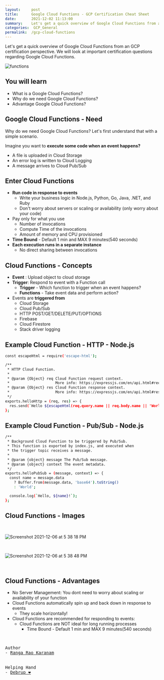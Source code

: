 ```yaml
---
layout:     post
title:      Google Cloud Functions - GCP Certification Cheat Sheet
date:       2021-12-02 11:13:00
summary:    Let's get a quick overview of Google Cloud Functions from an GCP certification perspective. We will look at important certification questions regarding Google Cloud Functions.
categories:  GCP_General
permalink:  /gcp-cloud-functions
---
```


Let's get a quick overview of Google Cloud Functions from an GCP certification perspective. We will look at important certification questions regarding Google Cloud Functions.

![functions](https://user-images.githubusercontent.com/57451228/144843382-f39261ea-fb00-4657-8d98-84b1ca983493.png)


## You will learn
- What is a Google Cloud Functions?
- Why do we need Google Cloud Functions?
- Advantage Google Cloud Functions?

## Google Cloud Functions - Need

Why do we need Google Cloud Functions?
Let's first understand that with a simple scenario.

Imagine you want to **execute some code when an event happens?**
- A file is uploaded in Cloud Storage
- An error log is written to Cloud Logging
- A message arrives to Cloud Pub/Sub

## Enter Cloud Functions
- **Run code in response to events**
  - Write your business logic in Node.js, Python, Go, Java, .NET, and Ruby
  - Don't worry about servers or scaling or availability (only worry about your code)
- Pay only for what you use
  - Number of invocations
  - Compute Time of the invocations
  - Amount of memory and CPU provisioned
- **Time Bound** - Default 1 min and MAX 9 minutes(540 seconds)
- **Each execution runs in a separate instance**
  - No direct sharing between invocations

## Cloud Functions - Concepts

- **Event** : Upload object to cloud storage
- **Trigger**: Respond to event with a Function call
  - **Trigger** - Which function to trigger when an event happens?
  - **Functions** - Take event data and perform action?
- Events are **triggered from**
  - Cloud Storage
  - Cloud Pub/Sub
  - HTTP POST/GET/DELETE/PUT/OPTIONS
  - Firebase
  - Cloud Firestore
  - Stack driver logging

## Example Cloud Function - HTTP - Node.js

```sh
const escapeHtml = require('escape-html');

/**
 * HTTP Cloud Function.
 *
 * @param {Object} req Cloud Function request context.
 *                     More info: https://expressjs.com/en/api.html#req
 * @param {Object} res Cloud Function response context.
 *                     More info: https://expressjs.com/en/api.html#res
 */
exports.helloHttp = (req, res) => {
  res.send(`Hello ${escapeHtml(req.query.name || req.body.name || 'World')}!`);
};
```

## Example Cloud Function - Pub/Sub - Node.js

```sh
/**
 * Background Cloud Function to be triggered by Pub/Sub.
 * This function is exported by index.js, and executed when
 * the trigger topic receives a message.
 *
 * @param {object} message The Pub/Sub message.
 * @param {object} context The event metadata.
 */
exports.helloPubSub = (message, context) => {
  const name = message.data
    ? Buffer.from(message.data, 'base64').toString()
    : 'World';

  console.log(`Hello, ${name}!`);
};
```
## Cloud Functions - Images
<BR/>

![Screenshot 2021-12-06 at 5 38 18 PM](https://user-images.githubusercontent.com/57451228/144843637-cbcadf25-a3f7-438d-9951-9e254c281828.png)

<BR/>


![Screenshot 2021-12-06 at 5 38 48 PM](https://user-images.githubusercontent.com/57451228/144843655-fc252fd5-8d17-4091-a158-321e3313fd48.png)

<BR/>

## Cloud Functions - Advantages

- No Server Management: You dont need to worry about scaling or availability of your function
- Cloud Functions automatically spin up and back down in response to events
  - They scale horizontally!
- Cloud Functions are recommended for responding to events:
  - Cloud Functions are NOT ideal for long running processes
    - Time Bound - Default 1 min and MAX 9 minutes(540 seconds)

<BR/>


<pre>
Author
- <a href="https://www.linkedin.com/in/rangakaranam/">Ranga Rao Karanam</a>
<br/>
Helping Hand
- <a href="https://www.linkedin.com/in/debrup-365/">Debrup ❤️</a>
</pre>
